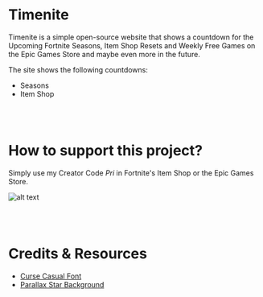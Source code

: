 # Timenite


Timenite is a simple open-source website that shows a countdown for the Upcoming Fortnite Seasons, Item Shop Resets and Weekly Free Games on the Epic Games Store and maybe even more in the future.



The site shows the following countdowns: 
- Seasons
- Item Shop




<br /><br />



# How to support this project?
Simply use my Creator Code *Pri* in Fortnite's Item Shop or the Epic Games Store. 

![alt text](https://timenite.com/images/sacpri.gif)


<br /><br />

# Credits & Resources
- [Curse Casual Font](https://www.dafont.com/curse-casual-jve.font)
- [Parallax Star Background](https://codepen.io/saransh/pen/BKJun)


